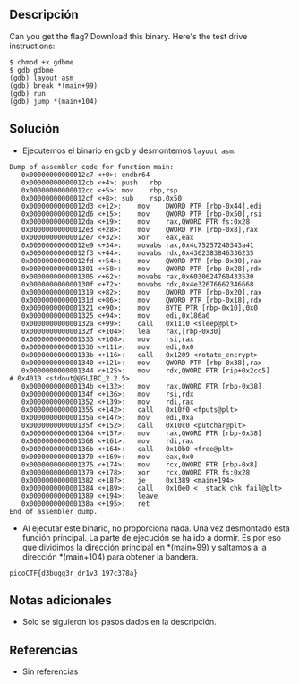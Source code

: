 ## Descripción
Can you get the flag? Download this binary. Here's the test drive instructions:

    $ chmod +x gdbme
    $ gdb gdbme
    (gdb) layout asm
    (gdb) break *(main+99)
    (gdb) run
    (gdb) jump *(main+104)


## Solución
- Ejecutemos el binario en gdb y desmontemos `layout asm`.
```gdb()
Dump of assembler code for function main:
   0x00000000000012c7 <+0>:	endbr64 
   0x00000000000012cb <+4>:	push   rbp
   0x00000000000012cc <+5>:	mov    rbp,rsp
   0x00000000000012cf <+8>:	sub    rsp,0x50
   0x00000000000012d3 <+12>:	mov    DWORD PTR [rbp-0x44],edi
   0x00000000000012d6 <+15>:	mov    QWORD PTR [rbp-0x50],rsi
   0x00000000000012da <+19>:	mov    rax,QWORD PTR fs:0x28
   0x00000000000012e3 <+28>:	mov    QWORD PTR [rbp-0x8],rax
   0x00000000000012e7 <+32>:	xor    eax,eax
   0x00000000000012e9 <+34>:	movabs rax,0x4c75257240343a41
   0x00000000000012f3 <+44>:	movabs rdx,0x4362383846336235
   0x00000000000012fd <+54>:	mov    QWORD PTR [rbp-0x30],rax
   0x0000000000001301 <+58>:	mov    QWORD PTR [rbp-0x28],rdx
   0x0000000000001305 <+62>:	movabs rax,0x6030624760433530
   0x000000000000130f <+72>:	movabs rdx,0x4e32676662346668
   0x0000000000001319 <+82>:	mov    QWORD PTR [rbp-0x20],rax
   0x000000000000131d <+86>:	mov    QWORD PTR [rbp-0x18],rdx
   0x0000000000001321 <+90>:	mov    BYTE PTR [rbp-0x10],0x0
   0x0000000000001325 <+94>:	mov    edi,0x186a0
   0x000000000000132a <+99>:	call   0x1110 <sleep@plt>
   0x000000000000132f <+104>:	lea    rax,[rbp-0x30]
   0x0000000000001333 <+108>:	mov    rsi,rax
   0x0000000000001336 <+111>:	mov    edi,0x0
   0x000000000000133b <+116>:	call   0x1209 <rotate_encrypt>
   0x0000000000001340 <+121>:	mov    QWORD PTR [rbp-0x38],rax
   0x0000000000001344 <+125>:	mov    rdx,QWORD PTR [rip+0x2cc5]        # 0x4010 <stdout@@GLIBC_2.2.5>
   0x000000000000134b <+132>:	mov    rax,QWORD PTR [rbp-0x38]
   0x000000000000134f <+136>:	mov    rsi,rdx
   0x0000000000001352 <+139>:	mov    rdi,rax
   0x0000000000001355 <+142>:	call   0x10f0 <fputs@plt>
   0x000000000000135a <+147>:	mov    edi,0xa
   0x000000000000135f <+152>:	call   0x10c0 <putchar@plt>
   0x0000000000001364 <+157>:	mov    rax,QWORD PTR [rbp-0x38]
   0x0000000000001368 <+161>:	mov    rdi,rax
   0x000000000000136b <+164>:	call   0x10b0 <free@plt>
   0x0000000000001370 <+169>:	mov    eax,0x0
   0x0000000000001375 <+174>:	mov    rcx,QWORD PTR [rbp-0x8]
   0x0000000000001379 <+178>:	xor    rcx,QWORD PTR fs:0x28
   0x0000000000001382 <+187>:	je     0x1389 <main+194>
   0x0000000000001384 <+189>:	call   0x10e0 <__stack_chk_fail@plt>
   0x0000000000001389 <+194>:	leave  
   0x000000000000138a <+195>:	ret    
End of assembler dump.
```
- Al ejecutar este binario, no proporciona nada. Una vez desmontado esta función principal. La parte de ejecución se ha ido a dormir. Es por eso que dividimos la dirección principal en *(main+99) y saltamos a la dirección *(main+104) para obtener la bandera.
```bash()
picoCTF{d3bugg3r_dr1v3_197c378a}
```

## Notas adicionales
- Solo se siguieron los pasos dados en la descripción.

## Referencias 
- Sin referencias